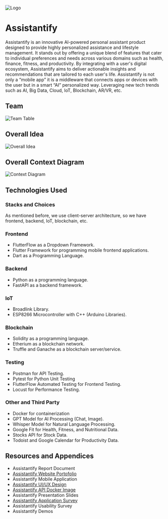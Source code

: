 ![Logo](https://github.com/user-attachments/assets/3c4f5824-80d3-4e84-a495-20bd83640650)

# Assistantify 
Assistantify is an innovative AI-powered personal assistant product designed to provide highly personalized assistance and lifestyle management. It stands out by offering a unique blend of features that cater to individual preferences and needs across various domains such as health, finance, fitness, and productivity. By integrating with a user's digital ecosystem, Assistantify aims to deliver actionable insights and recommendations that are tailored to each user's life. Assistantify is not only a “mobile app” it is a middleware that connects apps or devices with the user but in a smart “AI” personalized way. Leveraging new tech trends such as AI, Big Data, Cloud, IoT, Blockchain, AR/VR, etc.

## Team
![Team Table](https://github.com/user-attachments/assets/0ec0008a-180a-4f2e-969b-2d5d27531013)

## Overall Idea

![Overall Idea](https://github.com/AnmarHani/Assistantify/assets/76432762/03b3a1b5-fb72-4fed-9d1e-607623946134)

## Overall Context Diagram

![Context Diagram](https://github.com/AnmarHani/Assistantify/assets/76432762/38015855-cf09-4d26-b0e0-3353377359fc)

## Technologies Used
### Stacks and Choices
As mentioned before, we use client-server architecture, so we have frontend, backend, IoT, blockchain, etc.

### Frontend
-	FlutterFlow as a Dropdown Framework.
-	Flutter Framework for programming mobile frontend applications.
-	Dart as a Programming Language.
### Backend
-	Python as a programming language.
-	FastAPI as a backend framework.
### IoT
-	Broadlink Library.
-	ESP8266 Microcontroller with C++ (Arduino Libraries).
### Blockchain
-	Solidity as a programming language.
-	Etherium as a blockchain network.
-	Truffle and Ganache as a blockchain server/service.
### Testing
-	Postman for API Testing.
-	Pytest for Python Unit Testing
-	FlutterFlow Automated Testing for Frontend Testing.
-	Locust for Performance Testing.
### Other and Third Party
-	Docker for containerization
-	GPT Model for AI Processing (Chat, Image).
-	Whisper Model for Natural Language Processing.
-	Google Fit for Health, Fitness, and Nutritional Data.
-	Stocks API for Stock Data.
-	Todoist and Google Calendar for Productivity Data.

## Resources and Appendices
- Assistantify Report Document
- [Assistantify Website Portofolio](https://orchid-guests-837422.framer.app/)
- Assistantify Mobile Application
- [Assistantify UI/UX Design](https://www.figma.com/design/8URmvkc1i4al4VVC1VRi77/M%26A?node-id=633-3262&t=RPuHQ154oMqLt1LM-1)
- [Assistantify API Docker Image](https://hub.docker.com/repository/docker/anmarhani/atn_api_gateway/general)
- Assistantify Presentation Slides
- [Assistantify Application Survey](https://forms.gle/4HGKcA39EcpDMyUr8)
- Assistantify Usability Survey
- Assistantify Demos
